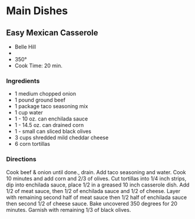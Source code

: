 # Main Dishes

## Easy Mexican Casserole

* Belle Hill
* 
* 350°
* Cook Time: 20 min.

### Ingredients

* 1 medium chopped onion
* 1 pound ground beef
* 1 package taco seasoning mix
* 1 cup water
* 1 - 10 oz. can enchilada sauce
* 1 - 14.5 oz. can drained corn
* 1 - small can sliced black olives
* 3 cups shredded mild cheddar cheese
* 6 corn tortillas

### Directions

Cook beef & onion until done., drain. Add taco seasoning and water. Cook 10 minutes and add corn and 2/3 of olives. Cut tortillas into 1/4 inch strips, dip into enchilada sauce, place 1/2 in a greased 10 inch casserole dish. Add 1/2 of meat sauce, then 1/2 of enchilada sauce and 1/2 of cheese. Layer with remaining second half of meat sauce then 1/2 half of enchilada sauce then second 1/2 of cheese sauce. Bake uncovered 350 degrees for 20 minutes. Garnish with remaining 1/3 of black olives.
